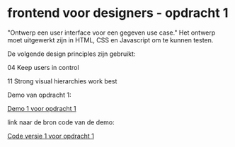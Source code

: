 # frontend voor designers - opdracht 1
"Ontwerp een user interface voor een gegeven use case." 
Het ontwerp moet uitgewerkt zijn in HTML, CSS en Javascript om te kunnen testen.

De volgende design principles zijn gebruikt:

04 Keep users in control

11 Strong visual hierarchies work best


Demo van opdracht 1:

[Demo 1 voor opdracht 1](https://koopreynders.github.io/frontendvoordesigners/opdracht1/v1/)


link naar de bron code van de demo:

[Code versie 1 voor opdracht 1](https://github.com/SoulaAndrikopoulos/frontendvoordesigners/tree/master/opdracht1/v1/Films%20Frontend/)
